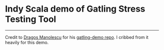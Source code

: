 
# Indy Scala demo of Gatling Stress Testing Tool

-- -- --

Credit to [Dragos Manolescu](https://github.com/polymorphic) for his [gatling-demo repo](https://github.com/polymorphic/gatling-demo).  I cribbed from it heavily for this demo.
